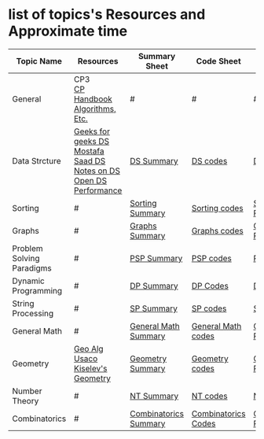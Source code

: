 # list of topics's Resources and Approximate time 

Topic Name   | Resources| Summary Sheet| Code Sheet|Problem Sheet| Solution Sheet| Hints Sheet
-------------| ------------ | ------------- |------------- |-------------  |-------------  |-------------  
General  | CP3<br> [CP Handbook](https://cses.fi/book.html)<br>[Algorithms, Etc.](http://jeffe.cs.illinois.edu/teaching/algorithms/)  |  # |# |#|#| [General Hints](https://github.com/basmaashouur/Competitive-Programming/blob/master/Topics%20Hints/GeneralHints.md)
Data Strcture  | [Geeks for geeks DS](https://www.geeksforgeeks.org/data-structures/)<br> [Mostafa Saad DS](https://github.com/mostafa-saad/ArabicCompetitiveProgramming/tree/master/11%20Data%20Structures)<br> [Notes on DS](http://www.cs.yale.edu/homes/aspnes/classes/223/notes.html)<br>[Open DS](http://www.engrcs.com/courses/cse222/cse222text.pdf) <br> [Performance](http://john-ahlgren.blogspot.com.eg/2013/10/stl-container-performance.html)| [DS Summary](https://github.com/basmaashouur/Competitive-Programming/blob/master/Knowledge-Phase/Detailed-list/Data-structure.md) |[DS codes](https://github.com/basmaashouur/Competitive-Programming/blob/master/Knowledge-Phase/Topics-library/Data-structure-lib.md) |[DS Problems](https://github.com/basmaashouur/Competitive-Programming/blob/master/Knowledge-Phase/Problems-library/Data-structure-problems.md)|[DS Solutions](https://github.com/basmaashouur/Competitive-Programming/tree/master/Solutions-library/data-strcture-solutions%20)|[DS Hints](https://github.com/basmaashouur/Competitive-Programming/blob/master/Topics%20Hints/DSHints.md)
Sorting| #| [Sorting Summary](https://github.com/basmaashouur/Competitive-Programming/blob/master/Knowledge-Phase/Detailed-list/Sorting.md)| [Sorting codes](https://github.com/basmaashouur/Competitive-Programming/blob/master/Knowledge-Phase/Topics-library/Sorting-lib.md)|[Sorting Problems](https://github.com/basmaashouur/Competitive-Programming/blob/master/Knowledge-Phase/Problems-library/Sorting-problems.md)|[Sorting Solutions](https://github.com/basmaashouur/Competitive-Programming/tree/master/Solutions-library/sorting-solutions)|[Sorting Hints](https://github.com/basmaashouur/Competitive-Programming/blob/master/Topics%20Hints/SortingHints.md)
Graphs| #| [Graphs Summary](https://github.com/basmaashouur/Competitive-Programming/blob/master/Knowledge-Phase/Detailed-list/Graphs.md)| [Graphs codes](https://github.com/basmaashouur/Competitive-Programming/blob/master/Knowledge-Phase/Topics-library/Graphs-lib%20.md)|[Graphs Problems](https://github.com/basmaashouur/Competitive-Programming/blob/master/Knowledge-Phase/Problems-library/Graphs-problems.md)|[Graphs Solutions](https://github.com/basmaashouur/Competitive-Programming/tree/master/Solutions-library/graphs-solutions)|[Graphs Hints](https://github.com/basmaashouur/Competitive-Programming/blob/master/Topics%20Hints/GraphsHints.md)
Problem Solving Paradigms| #| [PSP Summary](https://github.com/basmaashouur/Competitive-Programming/blob/master/Knowledge-Phase/Detailed-list/Problem-solving-paradigms.md)| [PSP codes](https://github.com/basmaashouur/Competitive-Programming/blob/master/Knowledge-Phase/Topics-library/Problem-solving-paradigms-lib.md)|[PSP Problems](https://github.com/basmaashouur/Competitive-Programming/blob/master/Knowledge-Phase/Problems-library/Problem-solving-paradigms-problems.md)|[PSP Solutions](https://github.com/basmaashouur/Competitive-Programming/tree/master/Solutions-library/problem-solving-paradigms-solutions)|[PSP Hints](https://github.com/basmaashouur/Competitive-Programming/blob/master/Topics%20Hints/PSPHints.md)
Dynamic Programming |#| [DP Summary](https://github.com/basmaashouur/Competitive-Programming/blob/master/Knowledge-Phase/Detailed-list/Dynamic-programming.md)|[DP Codes](https://github.com/basmaashouur/Competitive-Programming/blob/master/Knowledge-Phase/Topics-library/Dynamic-programming-lib.md)|[DP Problems](https://github.com/basmaashouur/Competitive-Programming/blob/master/Knowledge-Phase/Problems-library/Dynamic-programming-problems.md)|[DP Solutions](https://github.com/basmaashouur/Competitive-Programming/tree/master/Solutions-library/dynamic-programming-solutions)|[DP Hints](https://github.com/basmaashouur/Competitive-Programming/blob/master/Topics%20Hints/DPHints.md)
String Processing| #| [SP Summary](https://github.com/basmaashouur/Competitive-Programming/blob/master/Knowledge-Phase/Detailed-list/String-processing.md)| [SP codes](https://github.com/basmaashouur/Competitive-Programming/blob/master/Knowledge-Phase/Topics-library/String-processing-lib.md)|[SP Problems](https://github.com/basmaashouur/Competitive-Programming/blob/master/Knowledge-Phase/Problems-library/String-processing-problems.md)|[SP Solutions](https://github.com/basmaashouur/Competitive-Programming/tree/master/Solutions-library/string-processing-solutions)|[SP Hints](https://github.com/basmaashouur/Competitive-Programming/blob/master/Topics%20Hints/SPHints.md)
General Math| #| [General Math Summary](https://github.com/basmaashouur/Competitive-Programming/blob/master/Knowledge-Phase/Detailed-list/Mathematics/General-math.md)| [General Math codes](https://github.com/basmaashouur/Competitive-Programming/blob/master/Knowledge-Phase/Topics-library/Mathematics/General-math-lib.md)|[General Math Problems](https://github.com/basmaashouur/Competitive-Programming/blob/master/Knowledge-Phase/Problems-library/Mathematics/General-math-problems.md)|[General Math Solutions](https://github.com/basmaashouur/Competitive-Programming/tree/master/Solutions-library/mathematics-solutions/General-math-solutions)|[General Math Hints](https://github.com/basmaashouur/Competitive-Programming/blob/master/Topics%20Hints/GeneralMathHints.md)
Geometry| [Geo Alg](http://geomalgorithms.com/index.html)<br> [Usaco](http://www.dcc.fc.up.pt/~pribeiro/estagio2008/usaco/3_4_Computational_Geometry.htm)<br> [Kiselev's Geometry](https://drive.google.com/file/d/1z0SWwTj-1p-TkhxLfE45MCoDq0O8DS1p/view?usp=sharing)| [Geometry Summary](https://github.com/basmaashouur/Competitive-Programming/blob/master/Knowledge-Phase/Detailed-list/Mathematics/Geometry.md)| [Geometry codes](https://github.com/basmaashouur/Competitive-Programming/blob/master/Knowledge-Phase/Topics-library/Mathematics/Geometry-lib.md)|[Geometry Problems](https://github.com/basmaashouur/Competitive-Programming/blob/master/Knowledge-Phase/Problems-library/Mathematics/Geometry-problems.md)|[Geometry Solutions](https://github.com/basmaashouur/Competitive-Programming/tree/master/Solutions-library/mathematics-solutions/geometry-solutions)|[Geometry Hints](https://github.com/basmaashouur/Competitive-Programming/blob/master/Topics%20Hints/GeometryHints.md)
Number Theory| #| [NT Summary](https://github.com/basmaashouur/Competitive-Programming/blob/master/Knowledge-Phase/Detailed-list/Mathematics/Number-theory.md)| [NT codes](https://github.com/basmaashouur/Competitive-Programming/blob/master/Knowledge-Phase/Topics-library/Mathematics/Number-theory-lib.md)|[NT Problems](https://github.com/basmaashouur/Competitive-Programming/blob/master/Knowledge-Phase/Problems-library/Mathematics/Number-theory-problems.md)|[NT Solutions](https://github.com/basmaashouur/Competitive-Programming/tree/master/Solutions-library/mathematics-solutions/number-theory-solutions)|[NT Hints](https://github.com/basmaashouur/Competitive-Programming/blob/master/Topics%20Hints/NTHints.md)
Combinatorics|#|[Combinatorics Summary](https://github.com/basmaashouur/Competitive-Programming/blob/master/Knowledge-Phase/Detailed-list/Mathematics/Combinatorics.md)|[Combinatorics Codes](https://github.com/basmaashouur/Competitive-Programming/blob/master/Knowledge-Phase/Topics-library/Mathematics/Combinatorics-lib.md)|[Combinatorics Problems](https://github.com/basmaashouur/Competitive-Programming/blob/master/Knowledge-Phase/Problems-library/Mathematics/Combinatorics-problems.md)|[Combinatorics Solutions](https://github.com/basmaashouur/Competithttps://github.com/basmaashouur/Competitive-Programming/blob/master/Knowledge-Phase/Detailed-list/Dynamic-programming.mdive-Programming/tree/master/Solutions-library/mathematics-solutions/combinatorics-solutions)|[Combinatorics Hints](https://github.com/basmaashouur/Competitive-Programming/blob/master/Topics%20Hints/CombinatoricsHints.md)|

